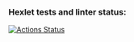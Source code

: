 ### Hexlet tests and linter status:
[![Actions Status](https://github.com/devriez/python-project-lvl4/workflows/hexlet-check/badge.svg)](https://github.com/devriez/python-project-lvl4/actions)